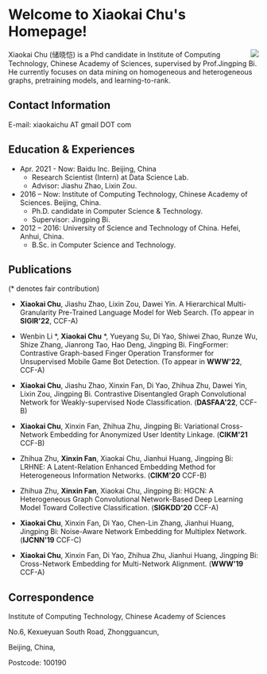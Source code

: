 
# Welcome to Xiaokai Chu's Homepage! 
<img align="right" src="pic/photo.jpeg">

Xiaokai Chu (储晓恺) is a Phd candidate in Institute of Computing Technology, Chinese Academy of Sciences, supervised by Prof.Jingping Bi. He currently focuses on data mining on homogeneous and heterogeneous graphs, pretraining models, and learning-to-rank.

## Contact Information
E-mail: xiaokaichu AT gmail DOT com

## Education & Experiences
- Apr. 2021 - Now: Baidu Inc. Beijing, China
    - Research Scientist (Intern) at Data Science Lab.
    - Advisor: Jiashu Zhao, Lixin Zou.
- 2016 – Now: Institute of Computing Technology, Chinese Academy of Sciences. Beijing, China.
    - Ph.D. candidate in Computer Science & Technology.
    - Supervisor: Jingping Bi.
- 2012 – 2016: University of Science and Technology of China. Hefei, Anhui, China.
    - B.Sc. in Computer Science and Technology.

## Publications
(\* denotes fair contribution)

- **Xiaokai Chu**, Jiashu Zhao, Lixin Zou, Dawei Yin. A Hierarchical Multi-Granularity Pre-Trained Language Model for Web Search. (To appear in **SIGIR'22**, CCF-A)

- Wenbin Li *, **Xiaokai Chu** *, Yueyang Su, Di Yao, Shiwei Zhao, Runze Wu, Shize Zhang, Jianrong Tao, Hao Deng, Jingping Bi. 
FingFormer: Contrastive Graph-based Finger Operation Transformer for Unsupervised Mobile Game Bot Detection.
(To appear in **WWW'22**, CCF-A)

- **Xiaokai Chu**, Jiashu Zhao, Xinxin Fan, Di Yao, Zhihua Zhu, Dawei Yin, Lixin Zou, Jingping Bi. Contrastive Disentangled Graph Convolutional Network for Weakly-supervised Node Classification. (**DASFAA'22**, CCF-B)

- **Xiaokai Chu**, Xinxin Fan, Zhihua Zhu, Jingping Bi: Variational Cross-Network Embedding for Anonymized User Identity Linkage. (**CIKM'21** CCF-B)

- Zhihua Zhu, **Xinxin Fan**, Xiaokai Chu, Jianhui Huang, Jingping Bi: LRHNE: A Latent-Relation Enhanced Embedding Method for Heterogeneous Information Networks. (**CIKM'20** CCF-B)

- Zhihua Zhu, **Xinxin Fan**, Xiaokai Chu, Jingping Bi:
HGCN: A Heterogeneous Graph Convolutional Network-Based Deep Learning Model Toward Collective Classification. (**SIGKDD'20** CCF-A)

- **Xiaokai Chu**, Xinxin Fan, Di Yao, Chen-Lin Zhang, Jianhui Huang, Jingping Bi:
Noise-Aware Network Embedding for Multiplex Network. (**IJCNN'19** CCF-C)

- **Xiaokai Chu**, Xinxin Fan, Di Yao, Zhihua Zhu, Jianhui Huang, Jingping Bi:
Cross-Network Embedding for Multi-Network Alignment. (**WWW'19** CCF-A)

## Correspondence
Institute of Computing Technology, Chinese Academy of Sciences

No.6, Kexueyuan South Road, Zhongguancun,

Beijing, China,

Postcode: 100190

